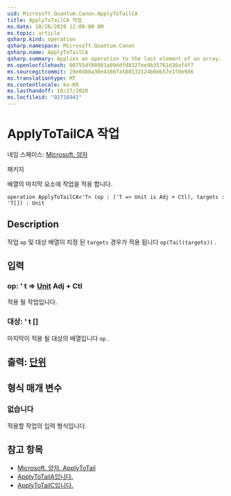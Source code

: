 ```yaml
---
uid: Microsoft.Quantum.Canon.ApplyToTailCA
title: ApplyToTailCA 작업
ms.date: 10/26/2020 12:00:00 AM
ms.topic: article
qsharp.kind: operation
qsharp.namespace: Microsoft.Quantum.Canon
qsharp.name: ApplyToTailCA
qsharp.summary: Applies an operation to the last element of an array.
ms.openlocfilehash: 00755df80981a09ddfd8327ee9b35761d30af4f7
ms.sourcegitcommit: 29e0d88a30e4166fa580132124b0eb57e1f0e986
ms.translationtype: MT
ms.contentlocale: ko-KR
ms.lasthandoff: 10/27/2020
ms.locfileid: "92716941"
---
```

# <a name="applytotailca-operation"></a>ApplyToTailCA 작업

네임 스페이스: [Microsoft. 양자](xref:Microsoft.Quantum.Canon)

패키지 [](https://nuget.org/packages/)


배열의 마지막 요소에 작업을 적용 합니다.

```qsharp
operation ApplyToTailCA<'T> (op : ('T => Unit is Adj + Ctl), targets : 'T[]) : Unit
```


## <a name="description"></a>Description

작업 `op` 및 대상 배열이 지정 된 `targets` 경우가 적용 됩니다 `op(Tail(targets))` .

## <a name="input"></a>입력

### <a name="op--t--unit-adj--ctl"></a>op: ' t => [Unit](xref:microsoft.quantum.lang-ref.unit) Adj + Ctl

적용 될 작업입니다.


### <a name="targets--t"></a>대상: ' t []

마지막이 적용 될 대상의 배열입니다 `op` .



## <a name="output--unit"></a>출력: [단위](xref:microsoft.quantum.lang-ref.unit)



## <a name="type-parameters"></a>형식 매개 변수

### <a name="t"></a>없습니다

적용할 작업의 입력 형식입니다.

## <a name="see-also"></a>참고 항목

- [Microsoft. 양자. ApplyToTail](xref:Microsoft.Quantum.Canon.ApplyToTail)
- [ApplyToTailA입니다.](xref:Microsoft.Quantum.Canon.ApplyToTailA)
- [ApplyToTailC입니다.](xref:Microsoft.Quantum.Canon.ApplyToTailC)